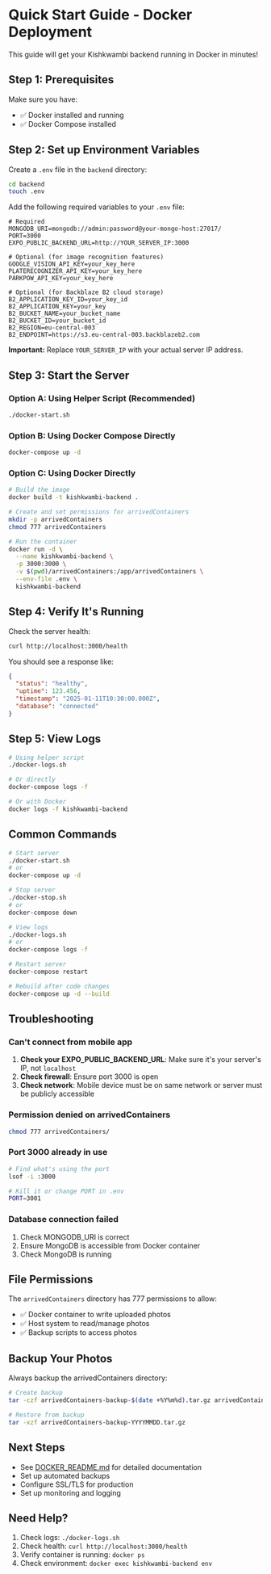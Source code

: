 # Quick Start Guide - Docker Deployment

This guide will get your Kishkwambi backend running in Docker in minutes!

## Step 1: Prerequisites

Make sure you have:
- ✅ Docker installed and running
- ✅ Docker Compose installed

## Step 2: Set up Environment Variables

Create a `.env` file in the `backend` directory:

```bash
cd backend
touch .env
```

Add the following required variables to your `.env` file:

```env
# Required
MONGODB_URI=mongodb://admin:password@your-mongo-host:27017/
PORT=3000
EXPO_PUBLIC_BACKEND_URL=http://YOUR_SERVER_IP:3000

# Optional (for image recognition features)
GOOGLE_VISION_API_KEY=your_key_here
PLATERECOGNIZER_API_KEY=your_key_here
PARKPOW_API_KEY=your_key_here

# Optional (for Backblaze B2 cloud storage)
B2_APPLICATION_KEY_ID=your_key_id
B2_APPLICATION_KEY=your_key
B2_BUCKET_NAME=your_bucket_name
B2_BUCKET_ID=your_bucket_id
B2_REGION=eu-central-003
B2_ENDPOINT=https://s3.eu-central-003.backblazeb2.com
```

**Important:** Replace `YOUR_SERVER_IP` with your actual server IP address.

## Step 3: Start the Server

### Option A: Using Helper Script (Recommended)

```bash
./docker-start.sh
```

### Option B: Using Docker Compose Directly

```bash
docker-compose up -d
```

### Option C: Using Docker Directly

```bash
# Build the image
docker build -t kishkwambi-backend .

# Create and set permissions for arrivedContainers
mkdir -p arrivedContainers
chmod 777 arrivedContainers

# Run the container
docker run -d \
  --name kishkwambi-backend \
  -p 3000:3000 \
  -v $(pwd)/arrivedContainers:/app/arrivedContainers \
  --env-file .env \
  kishkwambi-backend
```

## Step 4: Verify It's Running

Check the server health:

```bash
curl http://localhost:3000/health
```

You should see a response like:
```json
{
  "status": "healthy",
  "uptime": 123.456,
  "timestamp": "2025-01-11T10:30:00.000Z",
  "database": "connected"
}
```

## Step 5: View Logs

```bash
# Using helper script
./docker-logs.sh

# Or directly
docker-compose logs -f

# Or with Docker
docker logs -f kishkwambi-backend
```

## Common Commands

```bash
# Start server
./docker-start.sh
# or
docker-compose up -d

# Stop server
./docker-stop.sh
# or
docker-compose down

# View logs
./docker-logs.sh
# or
docker-compose logs -f

# Restart server
docker-compose restart

# Rebuild after code changes
docker-compose up -d --build
```

## Troubleshooting

### Can't connect from mobile app

1. **Check your EXPO_PUBLIC_BACKEND_URL**: Make sure it's your server's IP, not `localhost`
2. **Check firewall**: Ensure port 3000 is open
3. **Check network**: Mobile device must be on same network or server must be publicly accessible

### Permission denied on arrivedContainers

```bash
chmod 777 arrivedContainers/
```

### Port 3000 already in use

```bash
# Find what's using the port
lsof -i :3000

# Kill it or change PORT in .env
PORT=3001
```

### Database connection failed

1. Check MONGODB_URI is correct
2. Ensure MongoDB is accessible from Docker container
3. Check MongoDB is running

## File Permissions

The `arrivedContainers` directory has 777 permissions to allow:
- ✅ Docker container to write uploaded photos
- ✅ Host system to read/manage photos
- ✅ Backup scripts to access photos

## Backup Your Photos

Always backup the arrivedContainers directory:

```bash
# Create backup
tar -czf arrivedContainers-backup-$(date +%Y%m%d).tar.gz arrivedContainers/

# Restore from backup
tar -xzf arrivedContainers-backup-YYYYMMDD.tar.gz
```

## Next Steps

- See [DOCKER_README.md](DOCKER_README.md) for detailed documentation
- Set up automated backups
- Configure SSL/TLS for production
- Set up monitoring and logging

## Need Help?

1. Check logs: `./docker-logs.sh`
2. Check health: `curl http://localhost:3000/health`
3. Verify container is running: `docker ps`
4. Check environment: `docker exec kishkwambi-backend env`

